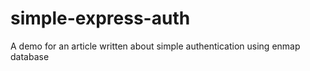 # simple-express-auth
A demo for an article written about simple authentication using enmap database